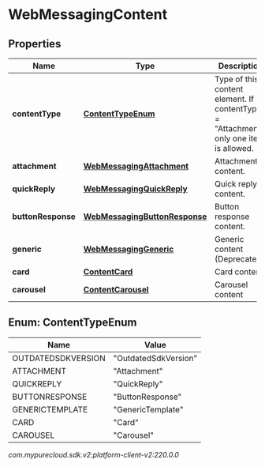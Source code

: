 # WebMessagingContent


## Properties

| Name | Type | Description | Notes |
| ------------ | ------------- | ------------- | ------------- |
| **contentType** | [**ContentTypeEnum**](#Enum--ContentTypeEnum) | Type of this content element. If contentType = \"Attachment\" only one item is allowed. |  [optional] |
| **attachment** | [**WebMessagingAttachment**](WebMessagingAttachment) | Attachment content. |  [optional] |
| **quickReply** | [**WebMessagingQuickReply**](WebMessagingQuickReply) | Quick reply content. |  [optional] |
| **buttonResponse** | [**WebMessagingButtonResponse**](WebMessagingButtonResponse) | Button response content. |  [optional] |
| **generic** | [**WebMessagingGeneric**](WebMessagingGeneric) | Generic content (Deprecated). |  [optional] |
| **card** | [**ContentCard**](ContentCard) | Card content |  [optional] |
| **carousel** | [**ContentCarousel**](ContentCarousel) | Carousel content |  [optional] |


## Enum: ContentTypeEnum

| Name | Value |
| ---- | ----- |
| OUTDATEDSDKVERSION | &quot;OutdatedSdkVersion&quot; | 
| ATTACHMENT | &quot;Attachment&quot; | 
| QUICKREPLY | &quot;QuickReply&quot; | 
| BUTTONRESPONSE | &quot;ButtonResponse&quot; | 
| GENERICTEMPLATE | &quot;GenericTemplate&quot; | 
| CARD | &quot;Card&quot; | 
| CAROUSEL | &quot;Carousel&quot; | 




_com.mypurecloud.sdk.v2:platform-client-v2:220.0.0_
